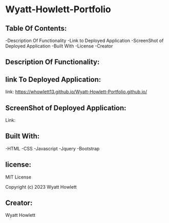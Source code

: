 # Wyatt-Howlett-Portfolio




## Table Of Contents:
-Description Of Functionality
-Link to Deployed Application
-ScreenShot of Deployed Application
-Built With
-License
-Creator

## Description Of Functionality:


## link To Deployed Application:

link:  https://whowlett13.github.io/Wyatt-Howlett-Portfolio.github.io/


## ScreenShot of Deployed Application:

Link: 

## Built With:
-HTML
-CSS
-Javascript
-Jquery
-Bootstrap


## license:

MIT License

Copyright (c) 2023 Wyatt Howlett


## Creator:
Wyatt Howlett
